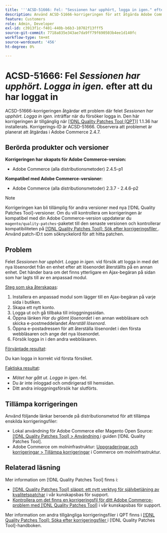 ```yaml
---
title: '''ACSD-51666: Fel: "Sessionen har upphört, logga in igen." efter att du loggat in'
description: Använd ACSD-51666-korrigeringen för att åtgärda Adobe Commerce-problemet där felet *Sessionen har upphört, logga in igen.* inträffar när du försöker logga in.
feature: Customers
role: Admin, Developer
exl-id: c3913f1c-f401-440b-b6b3-10702f13fff5
source-git-commit: 7718a835e343ae7da9ff79f690503b4ee1d140fc
workflow-type: tm+mt
source-wordcount: '456'
ht-degree: 0%

---
```


# ACSD-51666: Fel *Sessionen har upphört. Logga in igen.* efter att du har loggat in

ACSD-51666-korrigeringen åtgärdar ett problem där felet *Sessionen har upphört. Logga in igen.* inträffar när du försöker logga in. Den här korrigeringen är tillgänglig när [[!DNL Quality Patches Tool (QPT)]](/help/announcements/adobe-commerce-announcements/magento-quality-patches-released-new-tool-to-self-serve-quality-patches.md) 1.1.36 har installerats. Korrigerings-ID är ACSD-51666. Observera att problemet är planerat att åtgärdas i Adobe Commerce 2.4.7.

## Berörda produkter och versioner

**Korrigeringen har skapats för Adobe Commerce-version:**

* Adobe Commerce (alla distributionsmetoder) 2.4.5-p1

**Kompatibel med Adobe Commerce-versioner:**

* Adobe Commerce (alla distributionsmetoder) 2.3.7 - 2.4.6-p2

>[!NOTE]
>
>Korrigeringen kan bli tillämplig för andra versioner med nya [!DNL Quality Patches Tool]-versioner. Om du vill kontrollera om korrigeringen är kompatibel med din Adobe Commerce-version uppdaterar du `magento/quality-patches`-paketet till den senaste versionen och kontrollerar kompatibiliteten på [[!DNL Quality Patches Tool]: Sök efter korrigeringsfiler ](https://experienceleague.adobe.com/tools/commerce-quality-patches/index.html). Använd patch-ID:t som söknyckelord för att hitta patchen.

## Problem

Felet *Sessionen har upphört. Logga in igen.* vid försök att logga in med det nya lösenordet från en enhet efter att lösenordet återställts på en annan enhet. Det händer bara om det finns ytterligare en Ajax-begäran på sidan som har lagts till av en anpassad modul.

<u>Steg som ska återskapas</u>:

1. Installera en anpassad modul som lägger till en Ajax-begäran på varje sida i butiken.
1. Skapa ett nytt konto.
1. Logga ut och gå tillbaka till inloggningssidan.
1. Öppna länken *Har du glömt lösenordet* i en annan webbläsare och skicka e-postmeddelandet *Återställ lösenord*.
1. Öppna e-postadressen för att återställa lösenordet i den första webbläsaren och ange det nya lösenordet.
1. Försök logga in i den andra webbläsaren.

<u>Förväntade resultat</u>:

Du kan logga in korrekt vid första försöket.

<u>Faktiska resultat</u>:

* *Mötet har gått ut. Logga in igen.*-fel.
* Du är inte inloggad och omdirigerad till hemsidan.
* Ditt andra inloggningsförsök har slutförts.

## Tillämpa korrigeringen

Använd följande länkar beroende på distributionsmetod för att tillämpa enskilda korrigeringsfiler:

* Lokal användning för Adobe Commerce eller Magento Open Source: [[!DNL Quality Patches Tool] > Användning ](https://experienceleague.adobe.com/docs/commerce-operations/tools/quality-patches-tool/usage.html) i guiden [!DNL Quality Patches Tool].
* Adobe Commerce om molninfrastruktur: [Uppgraderingar och korrigeringar > Tillämpa korrigeringar](https://experienceleague.adobe.com/docs/commerce-cloud-service/user-guide/develop/upgrade/apply-patches.html) i Commerce om molninfrastruktur.

## Relaterad läsning

Mer information om [!DNL Quality Patches Tool] finns i:

* [[!DNL Quality Patches Tool] släppt: ett nytt verktyg för självbetjäning av kvalitetspatchar](/help/announcements/adobe-commerce-announcements/magento-quality-patches-released-new-tool-to-self-serve-quality-patches.md) i vår kunskapsbas för support.
* [Kontrollera om det finns en korrigeringsfil för ditt Adobe Commerce-problem med  [!DNL Quality Patches Tool]](/help/support-tools/patches-available-in-qpt-tool/check-patch-for-magento-issue-with-magento-quality-patches.md) i vår kunskapsbas för support.

Mer information om andra tillgängliga korrigeringsfiler i QPT finns i [[!DNL Quality Patches Tool]: Söka efter korrigeringsfiler ](https://experienceleague.adobe.com/tools/commerce-quality-patches/index.html) i [!DNL Quality Patches Tool]-handboken.
